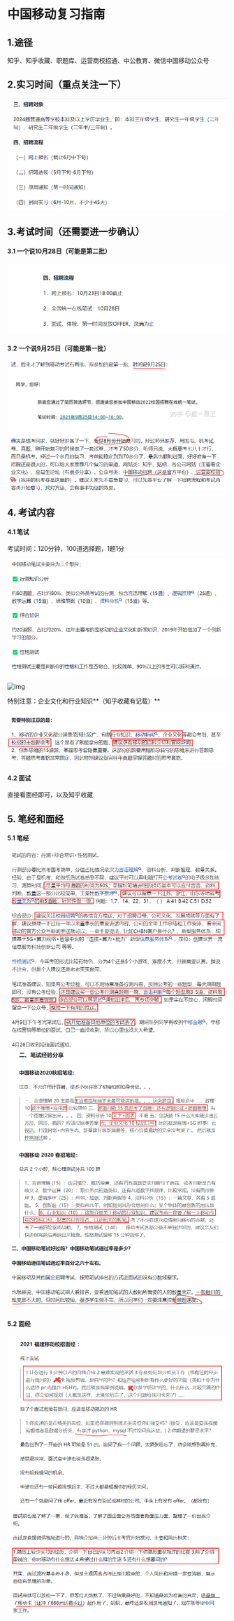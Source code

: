 # 中国移动复习指南

## 1.途径

知乎、知乎收藏、职题库、运营商校招通、中公教育、微信中国移动公众号

## 2.实习时间（重点关注一下）

<img src="image-20240103120024755.png" alt="image-20240103120024755" style="zoom: 67%;" />

## 3.考试时间（还需要进一步确认）

#### 3.1 一个说10月28日（可能是第二批）

<img src="}{KE0CHKFLTU9I]R6ZMXRUR.png" alt="img" style="zoom: 80%;" />

#### 3.2 一个说9月25日（可能是第一批）

<img src="image-20240103120230247.png" alt="image-20240103120230247" style="zoom:67%;" />

## 4. 考试内容

#### 4.1 笔试

考试时间：120分钟，100道选择题，1题1分

<img src="image-20240103120821390.png" alt="image-20240103120821390" style="zoom: 67%;" />

![img](file:///D:\Tools\QQ\DATA\342062985\Image\C2C\NV]$`EFD[EYI16A%7JX6II1.png)

特别注意：企业文化和行业知识**（知乎收藏有记载）**

![image-20240103120749182](image-20240103120749182.png)

#### 4.2 面试

直接看面经即可，以及知乎收藏

## 5. 笔经和面经

#### 5.1 笔经

<img src="image-20240104104414563.png" alt="image-20240104104414563" style="zoom:80%;" />

<img src="image-20240104104645987.png" alt="image-20240104104645987" style="zoom:80%;" />

<img src="image-20240104104714974.png" alt="image-20240104104714974" style="zoom:80%;" />

#### 5.2 面经

<img src="image-20240104105001994.png" alt="image-20240104105001994" style="zoom:80%;" />

<img src="image-20240104105605892.png" alt="image-20240104105605892" style="zoom:80%;" />


